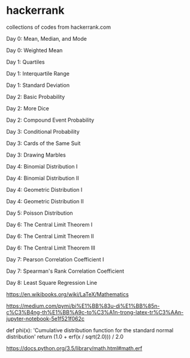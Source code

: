 # hackerrank

collections of codes from hackerrank.com

Day 0: Mean, Median, and Mode

Day 0: Weighted Mean

Day 1: Quartiles

Day 1: Interquartile Range

Day 1: Standard Deviation

Day 2: Basic Probability

Day 2: More Dice

Day 2: Compound Event Probability

Day 3: Conditional Probability

Day 3: Cards of the Same Suit

Day 3: Drawing Marbles

Day 4: Binomial Distribution I

Day 4: Binomial Distribution II

Day 4: Geometric Distribution I

Day 4: Geometric Distribution II

Day 5: Poisson Distribution

Day 6: The Central Limit Theorem I

Day 6: The Central Limit Theorem II

Day 6: The Central Limit Theorem III

Day 7: Pearson Correlation Coefficient I

Day 7: Spearman's Rank Correlation Coefficient

Day 8: Least Square Regression Line




https://en.wikibooks.org/wiki/LaTeX/Mathematics

https://medium.com/pymi/bi%E1%BB%83u-di%E1%BB%85n-c%C3%B4ng-th%E1%BB%A9c-to%C3%A1n-trong-latex-tr%C3%AAn-jupyter-notebook-5e1f521f062c


def phi(x):
    'Cumulative distribution function for the standard normal distribution'
    return (1.0 + erf(x / sqrt(2.0))) / 2.0

https://docs.python.org/3.5/library/math.html#math.erf



